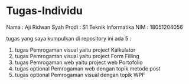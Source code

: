 # Tugas-Individu

Nama : Aji Ridwan Syah
Prodi : S1 Teknik Informatika
NIM : 18051204056

tugas yang saya kumpulkan di repository ini ada 5 :
 1. tugas Pemrogaman visual yaitu project Kalkulator
 2. tugas Pemrogaman visual yaitu project Form Filling
 3. tugas Pemrogaman web yaitu project web Portofolio
 4. tugas optional Pemrogaman web dengan topik metode post 
 5. tugas optional Pemrogaman visual dengan topik WPF
